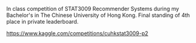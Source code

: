In class competition of STAT3009 Recommender Systems during my Bachelor's in The Chinese University of Hong Kong. Final standing of 4th place in private leaderboard.

https://www.kaggle.com/competitions/cuhkstat3009-p2